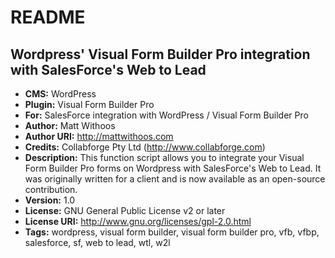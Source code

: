 README
======

Wordpress' Visual Form Builder Pro integration with SalesForce's Web to Lead
--------------------------------

- **CMS:** WordPress
- **Plugin:** Visual Form Builder Pro
- **For:** SalesForce integration with WordPress / Visual Form Builder Pro
- **Author:** Matt Withoos
- **Author URI:** http://mattwithoos.com
- **Credits:** Collabforge Pty Ltd (http://www.collabforge.com)
- **Description:** This function script allows you to integrate your Visual Form Builder Pro forms on Wordpress with SalesForce's Web to Lead. It was originally written for a client and is now available as an open-source contribution.
- **Version:** 1.0
- **License:** GNU General Public License v2 or later
- **License URI:** http://www.gnu.org/licenses/gpl-2.0.html
- **Tags:** wordpress, visual form builder, visual form builder pro, vfb, vfbp, salesforce, sf, web to lead, wtl, w2l
